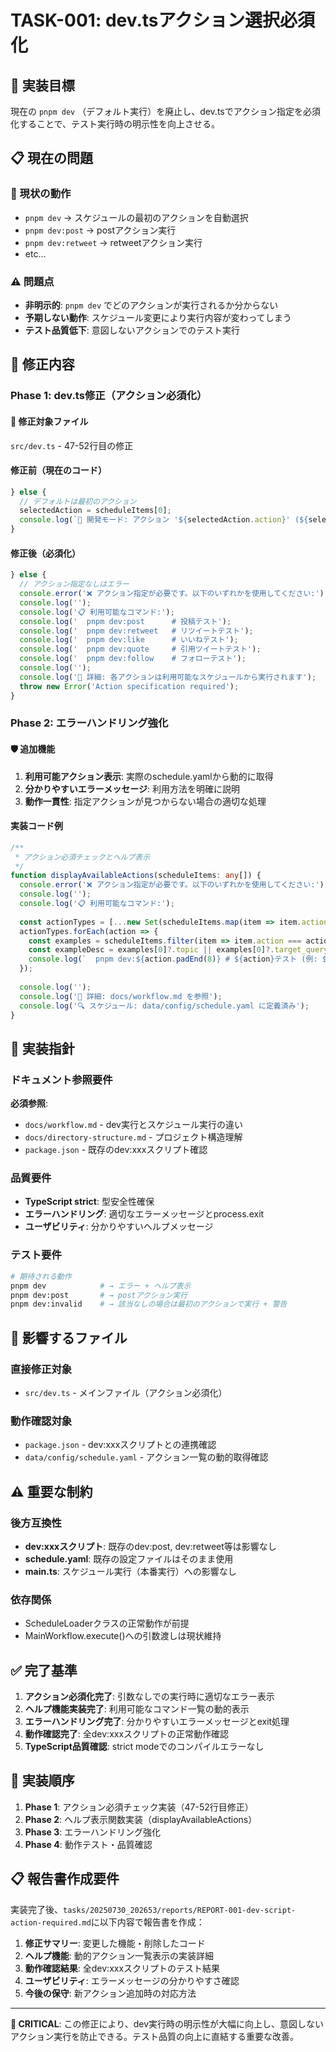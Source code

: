 # TASK-001: dev.tsアクション選択必須化

## 🎯 実装目標

現在の `pnpm dev` （デフォルト実行）を廃止し、dev.tsでアクション指定を必須化することで、テスト実行時の明示性を向上させる。

## 📋 現在の問題

### 🔧 現状の動作
- `pnpm dev` → スケジュールの最初のアクションを自動選択
- `pnpm dev:post` → postアクション実行
- `pnpm dev:retweet` → retweetアクション実行
- etc...

### ⚠️ 問題点
- **非明示的**: `pnpm dev` でどのアクションが実行されるか分からない
- **予期しない動作**: スケジュール変更により実行内容が変わってしまう
- **テスト品質低下**: 意図しないアクションでのテスト実行

## 🔧 修正内容

### Phase 1: dev.ts修正（アクション必須化）

#### 📍 修正対象ファイル
`src/dev.ts` - 47-52行目の修正

#### 修正前（現在のコード）
```typescript
} else {
  // デフォルトは最初のアクション
  selectedAction = scheduleItems[0];
  console.log(`🎯 開発モード: アクション '${selectedAction.action}' (${selectedAction.topic || selectedAction.target_query || '基本実行'}) を実行`);
}
```

#### 修正後（必須化）
```typescript
} else {
  // アクション指定なしはエラー
  console.error('❌ アクション指定が必要です。以下のいずれかを使用してください:');
  console.log('');
  console.log('📋 利用可能なコマンド:');
  console.log('  pnpm dev:post      # 投稿テスト');
  console.log('  pnpm dev:retweet   # リツイートテスト');
  console.log('  pnpm dev:like      # いいねテスト');
  console.log('  pnpm dev:quote     # 引用ツイートテスト');
  console.log('  pnpm dev:follow    # フォローテスト');
  console.log('');
  console.log('📖 詳細: 各アクションは利用可能なスケジュールから実行されます');
  throw new Error('Action specification required');
}
```

### Phase 2: エラーハンドリング強化

#### 🛡️ 追加機能
1. **利用可能アクション表示**: 実際のschedule.yamlから動的に取得
2. **分かりやすいエラーメッセージ**: 利用方法を明確に説明
3. **動作一貫性**: 指定アクションが見つからない場合の適切な処理

#### 実装コード例
```typescript
/**
 * アクション必須チェックとヘルプ表示
 */
function displayAvailableActions(scheduleItems: any[]) {
  console.error('❌ アクション指定が必要です。以下のいずれかを使用してください:');
  console.log('');
  console.log('📋 利用可能なコマンド:');
  
  const actionTypes = [...new Set(scheduleItems.map(item => item.action))];
  actionTypes.forEach(action => {
    const examples = scheduleItems.filter(item => item.action === action).slice(0, 2);
    const exampleDesc = examples[0]?.topic || examples[0]?.target_query || '基本実行';
    console.log(`  pnpm dev:${action.padEnd(8)} # ${action}テスト (例: ${exampleDesc})`);
  });
  
  console.log('');
  console.log('📖 詳細: docs/workflow.md を参照');
  console.log('🔍 スケジュール: data/config/schedule.yaml に定義済み');
}
```

## 🎯 実装指針

### ドキュメント参照要件
**必須参照**:
- `docs/workflow.md` - dev実行とスケジュール実行の違い
- `docs/directory-structure.md` - プロジェクト構造理解
- `package.json` - 既存のdev:xxxスクリプト確認

### 品質要件
- **TypeScript strict**: 型安全性確保
- **エラーハンドリング**: 適切なエラーメッセージとprocess.exit
- **ユーザビリティ**: 分かりやすいヘルプメッセージ

### テスト要件
```bash
# 期待される動作
pnpm dev            # → エラー + ヘルプ表示
pnpm dev:post       # → postアクション実行
pnpm dev:invalid    # → 該当なしの場合は最初のアクションで実行 + 警告
```

## 📁 影響するファイル

### 直接修正対象
- `src/dev.ts` - メインファイル（アクション必須化）

### 動作確認対象
- `package.json` - dev:xxxスクリプトとの連携確認
- `data/config/schedule.yaml` - アクション一覧の動的取得確認

## ⚠️ 重要な制約

### 後方互換性
- **dev:xxxスクリプト**: 既存のdev:post, dev:retweet等は影響なし
- **schedule.yaml**: 既存の設定ファイルはそのまま使用
- **main.ts**: スケジュール実行（本番実行）への影響なし

### 依存関係
- ScheduleLoaderクラスの正常動作が前提
- MainWorkflow.execute()への引数渡しは現状維持

## ✅ 完了基準

1. **アクション必須化完了**: 引数なしでの実行時に適切なエラー表示
2. **ヘルプ機能実装完了**: 利用可能なコマンド一覧の動的表示
3. **エラーハンドリング完了**: 分かりやすいエラーメッセージとexit処理
4. **動作確認完了**: 全dev:xxxスクリプトの正常動作確認
5. **TypeScript品質確認**: strict modeでのコンパイルエラーなし

## 🔧 実装順序

1. **Phase 1**: アクション必須チェック実装（47-52行目修正）
2. **Phase 2**: ヘルプ表示関数実装（displayAvailableActions）
3. **Phase 3**: エラーハンドリング強化
4. **Phase 4**: 動作テスト・品質確認

## 📋 報告書作成要件

実装完了後、`tasks/20250730_202653/reports/REPORT-001-dev-script-action-required.md`に以下内容で報告書を作成：

1. **修正サマリー**: 変更した機能・削除したコード
2. **ヘルプ機能**: 動的アクション一覧表示の実装詳細
3. **動作確認結果**: 全dev:xxxスクリプトのテスト結果
4. **ユーザビリティ**: エラーメッセージの分かりやすさ確認
5. **今後の保守**: 新アクション追加時の対応方法

---

**🚨 CRITICAL**: この修正により、dev実行時の明示性が大幅に向上し、意図しないアクション実行を防止できる。テスト品質の向上に直結する重要な改善。